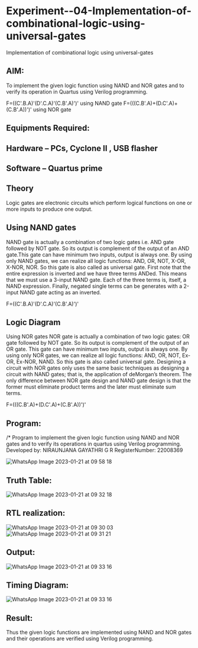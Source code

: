 # Experiment--04-Implementation-of-combinational-logic-using-universal-gates
Implementation of combinational logic using universal-gates
 
## AIM:
To implement the given logic function using NAND and NOR gates and to verify its operation in Quartus using Verilog programming.

F=((C'.B.A)'(D'.C.A)'(C.B'.A)')' using NAND gate
F=(((C.B'.A)+(D.C'.A)+(C.B'.A))')' using NOR gate
## Equipments Required:
## Hardware – PCs, Cyclone II , USB flasher
## Software – Quartus prime


## Theory
Logic gates are electronic circuits which perform logical functions on one or more inputs to produce one output. 

## Using NAND gates
NAND gate is actually a combination of two logic gates i.e. AND gate followed by NOT gate. So its output is complement of the output of an AND gate.This gate can have minimum two inputs, output is always one. By using only NAND gates, we can realize all logic functions: AND, OR, NOT, X-OR, X-NOR, NOR. So this gate is also called as universal gate. First note that the entire expression is inverted and we have three terms ANDed. This means that we must use a 3-input NAND gate. Each of the three terms is, itself, a NAND expression. Finally, negated single terms can be generates with a 2-input NAND gate acting as an inverted.

F=((C'.B.A)'(D'.C.A)'(C.B'.A)')'

## Logic Diagram

Using NOR gates
NOR gate is actually a combination of two logic gates: OR gate followed by NOT gate. So its output is complement of the output of an OR gate. This gate can have minimum two inputs, output is always one. By using only NOR gates, we can realize all logic functions: AND, OR, NOT, Ex-OR, Ex-NOR, NAND. So this gate is also called universal gate. Designing a circuit with NOR gates only uses the same basic techniques as designing a circuit with NAND gates; that is, the application of deMorgan’s theorem. The only difference between NOR gate design and NAND gate design is that the former must eliminate product terms and the later must eliminate sum terms.

F=(((C.B'.A)+(D.C'.A)+(C.B'.A))')'

## Program:
/*
Program to implement the given logic function using NAND and NOR gates and to verify its operations in quartus using Verilog programming.
Developed by: NIRAUNJANA GAYATHRI G R
RegisterNumber:  22008369

![WhatsApp Image 2023-01-21 at 09 58 18](https://user-images.githubusercontent.com/119395610/213843348-5f5ef2d7-961b-4a46-a57f-7e06002eebdc.jpg)


## Truth Table:

![WhatsApp Image 2023-01-21 at 09 32 18](https://user-images.githubusercontent.com/119395610/213842823-46f3019f-b867-4849-922f-3efd81d31aee.jpg)

## RTL realization:
![WhatsApp Image 2023-01-21 at 09 30 03](https://user-images.githubusercontent.com/119395610/213842708-e43a5829-321b-4b8b-a9f2-16290cb4a55a.jpg)
![WhatsApp Image 2023-01-21 at 09 31 21](https://user-images.githubusercontent.com/119395610/213842718-92aaf0ed-25ad-4b17-a9db-f9d4e6fa3479.jpg)


## Output:
![WhatsApp Image 2023-01-21 at 09 33 16](https://user-images.githubusercontent.com/119395610/213842777-ec5b2af8-bede-4ab3-9b45-57cfa5513eff.jpg)


## Timing Diagram:
![WhatsApp Image 2023-01-21 at 09 33 16](https://user-images.githubusercontent.com/119395610/213842769-c98b243a-b020-4ea0-94a7-dc469ee8bbc9.jpg)

## Result:
Thus the given logic functions are implemented using NAND and NOR gates and their operations are verified using Verilog programming.
